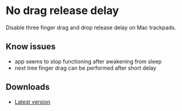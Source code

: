 # No drag release delay

Disable three finger drag and drop release delay on Mac trackpads.

## Know issues
- app seems to stop functioning after awakening from sleep
- next tree finger drag can be performed after short delay

## Downloads
- [Latest version](latest.zip)
